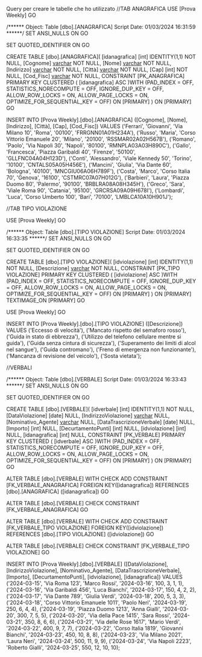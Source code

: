 Query per creare le tabelle che ho utilizzato
//TAB ANAGRAFICA
USE [Prova Weekly]
GO

/****** Object:  Table [dbo].[ANAGRAFICA]    Script Date: 01/03/2024 16:31:59 ******/
SET ANSI_NULLS ON
GO

SET QUOTED_IDENTIFIER ON
GO

CREATE TABLE [dbo].[ANAGRAFICA](
	[idanagrafica] [int] IDENTITY(1,1) NOT NULL,
	[Cognome] [varchar](50) NOT NULL,
	[Nome] [varchar](50) NOT NULL,
	[Indirizzo] [varchar](50) NOT NULL,
	[Città] [varchar](50) NOT NULL,
	[Cap] [int] NOT NULL,
	[Cod_Fisc] [varchar](50) NOT NULL,
 CONSTRAINT [PK_ANAGRAFICA] PRIMARY KEY CLUSTERED 
(
	[idanagrafica] ASC
)WITH (PAD_INDEX = OFF, STATISTICS_NORECOMPUTE = OFF, IGNORE_DUP_KEY = OFF, ALLOW_ROW_LOCKS = ON, ALLOW_PAGE_LOCKS = ON, OPTIMIZE_FOR_SEQUENTIAL_KEY = OFF) ON [PRIMARY]
) ON [PRIMARY]
GO


INSERT INTO [Prova Weekly].[dbo].[ANAGRAFICA] ([Cognome], [Nome], [Indirizzo], [Città], [Cap], [Cod_Fisc])
VALUES
    ('Ferrari', 'Giovanni', 'Via Milano 10', 'Roma', '00100', 'FRRGNN01A01H234A'),
    ('Russo', 'Maria', 'Corso Vittorio Emanuele 20', 'Milano', '20100', 'RSSMAR02A02H567B'),
    ('Romano', 'Paolo', 'Via Napoli 30', 'Napoli', '80100', 'RMNPLA03A03H890C'),
    ('Gallo', 'Francesca', 'Piazza Garibaldi 40', 'Firenze', '50100', 'GLLFNC04A04H123D'),
    ('Conti', 'Alessandro', 'Viale Kennedy 50', 'Torino', '10100', 'CNTALS05A05H456E'),
    ('Mancini', 'Giulia', 'Via Dante 60', 'Bologna', '40100', 'MNCGIU06A06H789F'),
    ('Costa', 'Marco', 'Corso Italia 70', 'Genova', '16100', 'CSTMRC07A07H012G'),
    ('Barbieri', 'Laura', 'Piazza Duomo 80', 'Palermo', '90100', 'BRBLRA08A08H345H'),
    ('Greco', 'Sara', 'Viale Roma 90', 'Catania', '95100', 'GRCRSA09A09H678I'),
    ('Lombardi', 'Luca', 'Corso Umberto 100', 'Bari', '70100', 'LMBLCA10A10H901J');



//TAB TIPO VIOLAZIONE




USE [Prova Weekly]
GO

/****** Object:  Table [dbo].[TIPO VIOLAZIONE]    Script Date: 01/03/2024 16:33:35 ******/
SET ANSI_NULLS ON
GO

SET QUOTED_IDENTIFIER ON
GO

CREATE TABLE [dbo].[TIPO VIOLAZIONE](
	[idviolazione] [int] IDENTITY(1,1) NOT NULL,
	[Descrizione] [varchar](max) NOT NULL,
 CONSTRAINT [PK_TIPO VIOLAZIONE] PRIMARY KEY CLUSTERED 
(
	[idviolazione] ASC
)WITH (PAD_INDEX = OFF, STATISTICS_NORECOMPUTE = OFF, IGNORE_DUP_KEY = OFF, ALLOW_ROW_LOCKS = ON, ALLOW_PAGE_LOCKS = ON, OPTIMIZE_FOR_SEQUENTIAL_KEY = OFF) ON [PRIMARY]
) ON [PRIMARY] TEXTIMAGE_ON [PRIMARY]
GO

USE [Prova Weekly]
GO



INSERT INTO [Prova Weekly].[dbo].[TIPO VIOLAZIONE] ([Descrizione])
VALUES
    ('Eccesso di velocità'),
    ('Mancato rispetto del semaforo rosso'),
    ('Guida in stato di ebbrezza'),
    ('Utilizzo del telefono cellulare mentre si guida'),
    ('Guida senza cintura di sicurezza'),
    ('Superamento dei limiti di alcol nel sangue'),
    ('Guida contromano'),
    ('Freno di emergenza non funzionante'),
    ('Mancanza di revisione del veicolo'),
    ('Sosta vietata');


//VERBALI




/****** Object:  Table [dbo].[VERBALE]    Script Date: 01/03/2024 16:33:43 ******/
SET ANSI_NULLS ON
GO

SET QUOTED_IDENTIFIER ON
GO

CREATE TABLE [dbo].[VERBALE](
	[idverbale] [int] IDENTITY(1,1) NOT NULL,
	[DataViolazione] [date] NULL,
	[IndirizzoViolazione] [varchar](50) NULL,
	[Nominativo_Agente] [varchar](50) NULL,
	[DataTrascrizioneVerbale] [date] NULL,
	[Importo] [int] NULL,
	[DecurtamentoPunti] [int] NULL,
	[idviolazione] [int] NULL,
	[idanagrafica] [int] NULL,
 CONSTRAINT [PK_VERBALE] PRIMARY KEY CLUSTERED 
(
	[idverbale] ASC
)WITH (PAD_INDEX = OFF, STATISTICS_NORECOMPUTE = OFF, IGNORE_DUP_KEY = OFF, ALLOW_ROW_LOCKS = ON, ALLOW_PAGE_LOCKS = ON, OPTIMIZE_FOR_SEQUENTIAL_KEY = OFF) ON [PRIMARY]
) ON [PRIMARY]
GO

ALTER TABLE [dbo].[VERBALE]  WITH CHECK ADD  CONSTRAINT [FK_VERBALE_ANAGRAFICA] FOREIGN KEY([idanagrafica])
REFERENCES [dbo].[ANAGRAFICA] ([idanagrafica])
GO

ALTER TABLE [dbo].[VERBALE] CHECK CONSTRAINT [FK_VERBALE_ANAGRAFICA]
GO

ALTER TABLE [dbo].[VERBALE]  WITH CHECK ADD  CONSTRAINT [FK_VERBALE_TIPO VIOLAZIONE] FOREIGN KEY([idviolazione])
REFERENCES [dbo].[TIPO VIOLAZIONE] ([idviolazione])
GO

ALTER TABLE [dbo].[VERBALE] CHECK CONSTRAINT [FK_VERBALE_TIPO VIOLAZIONE]
GO


INSERT INTO [Prova Weekly].[dbo].[VERBALE] 
    ([DataViolazione], [IndirizzoViolazione], [Nominativo_Agente], [DataTrascrizioneVerbale], [Importo], [DecurtamentoPunti], [idviolazione], [idanagrafica])
VALUES
    ('2024-03-15', 'Via Roma 123', 'Marco Rossi', '2024-03-16', 100, 3, 1, 1),
    ('2024-03-16', 'Via Garibaldi 456', 'Luca Bianchi', '2024-03-17', 150, 4, 2, 2),
    ('2024-03-17', 'Via Dante 789', 'Giulia Verdi', '2024-03-18', 200, 5, 3, 3),
    ('2024-03-18', 'Corso Vittorio Emanuele 1011', 'Paolo Neri', '2024-03-19', 250, 6, 4, 4),
    ('2024-03-19', 'Piazza Duomo 1213', 'Anna Gialli', '2024-03-20', 300, 7, 5, 5),
    ('2024-03-20', 'Via della Pace 1415', 'Sara Rossi', '2024-03-21', 350, 8, 6, 6),
    ('2024-03-21', 'Via delle Rose 1617', 'Mario Verdi', '2024-03-22', 400, 9, 7, 7),
    ('2024-03-22', 'Corso Italia 1819', 'Giovanni Bianchi', '2024-03-23', 450, 10, 8, 8),
    ('2024-03-23', 'Via Milano 2021', 'Laura Neri', '2024-03-24', 500, 11, 9, 9),
    ('2024-03-24', 'Via Napoli 2223', 'Roberto Gialli', '2024-03-25', 550, 12, 10, 10);





